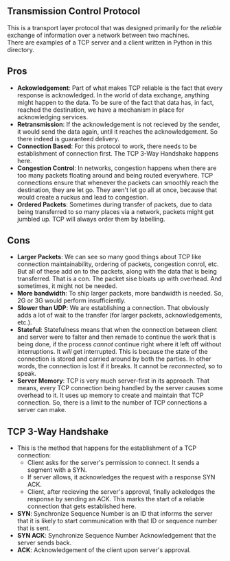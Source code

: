 ## Transmission Control Protocol

This is a transport layer protocol that was designed primarily for the *reliable* exchange of information over a network between two machines. <br />
There are examples of a TCP server and a client written in Python in this directory.


## Pros

- **Ackowledgement**: Part of what makes TCP reliable is the fact that every response is acknowledged. In the world of data exchange, anything might happen to the data. To be sure of the fact that data has, in fact, reached the destination, we have a mechanism in place for acknowledging services.
- **Retransmission**: If the acknowledgement is not recieved by the sender, it would send the data again, until it reaches the acknowledgement. So there indeed is guaranteed delivery.
- **Connection Based**: For this protocol to work, there needs to be establishment of connection first. The TCP 3-Way Handshake happens here.
- **Congestion Control**: In networks, congestion happens when there are too many packets floating around and being routed everywhere. TCP connections ensure that whenever the packets can smoothly reach the destination, they are let go. They aren't let go all at once, because that would create a ruckus and lead to congestion.
- **Ordered Packets**: Sometimes during transfer of packets, due to data being transferred to so many places via a network, packets might get jumbled up. TCP will always order them by labelling.


## Cons

- **Larger Packets**: We can see so many good things about TCP like connection maintainability, ordering of packets, congestion conrol, etc. But all of these add on to the packets, along with the data that is being transferred. That is a con. The packet sise bloats up with overhead. And sometimes, it might not be needed.
- **More bandwidth**: To ship larger packets, more bandwidth is needed. So, 2G or 3G would perform insufficiently.
- **Slower than UDP**: We are establishing a connection. That obviously adds a lot of wait to the transfer (for larger packets, acknowledgements, etc.).
- **Stateful**: Statefulness means that when the connection between client and server were to falter and then remade to continue the work that is being done, if the process *cannot* continue right where it left off without interruptions. It *will* get interrupted. This is because the state of the connection is stored and carried around by both the parties. In other words, the connection is lost if it breaks. It cannot be *reconnected*, so to speak.
- **Server Memory**: TCP is very much server-first in its approach. That means, every TCP connection being handled by the server causes some overhead to it. It uses up memory to create and maintain that TCP connection. So, there is a limit to the number of TCP connections a server can make.


## TCP 3-Way Handshake

- This is the method that happens for the establishment of a TCP connection:
    - Client asks for the server's permission to connect. It sends a segment with a SYN.
    - If server allows, it acknowledges the request with a response SYN ACK.
    - Client, after recieving the server's approval, finally ackeledges the response by sending an ACK. This marks the start of a reliable connection that gets established here.
- **SYN**: Synchronize Sequence Number is an ID that informs the server that it is likely to start communication with that ID or sequence number that is sent.
- **SYN ACK**: Synchronize Sequence Number Acknowledgement that the server sends back.
- **ACK**: Acknowledgement of the client upon server's approval.